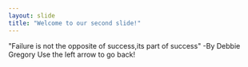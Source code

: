 ```yaml
---
layout: slide
title: "Welcome to our second slide!"
---
```

"Failure is not the opposite of success,its part of success"  -By Debbie Gregory
Use the left arrow to go back!
